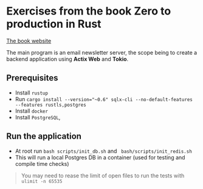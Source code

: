 # Exercises from the book Zero to production in Rust

[The book website](https://www.zero2prod.com/index.html?country=Portugal&discount_code=VAT20)

The main program is an email newsletter server, the scope being to create a backend application using **Actix Web** and **Tokio**.

## Prerequisites

- Install `rustup`
- Run `cargo install --version="~0.6" sqlx-cli --no-default-features --features rustls,postgres`
- Install `docker`
- Install `PostgreSQL`,

## Run the application

- At root run `bash scripts/init_db.sh` and ` bash/scripts/init_redis.sh`
- This will run a local Postgres DB in a container (used for testing and compile time checks)

> You may need to rease the limit of open files to run the tests with `ulimit -n 65535`
